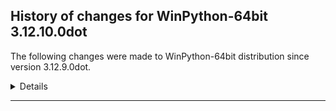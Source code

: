 ﻿## History of changes for WinPython-64bit 3.12.10.0dot

The following changes were made to WinPython-64bit distribution since version 3.12.9.0dot.

<details>

### Python packages

New packages:

  * [sv-ttk](https://pypi.org/project/sv-ttk) 2.6.0 ()

Upgraded packages:

  * [pip](https://pypi.org/project/pip) 24.3.1 → 25.0.1 ()
  * [Python](http://www.python.org/) 3.12.9 → 3.12.10 (Python programming language with standard library)
  * [setuptools](https://pypi.org/project/setuptools) 75.6.0 → 75.8.2 ()
  * [winpython](https://pypi.org/project/winpython) 13.1.20250215 → 15.3.20250425 ()


</details>
* * *
